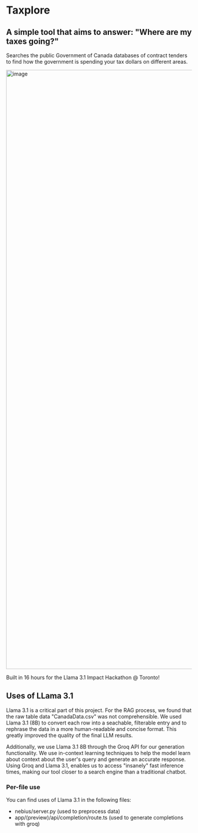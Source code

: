 # Taxplore

## A simple tool that aims to answer: "Where are my taxes going?"

Searches the public Government of Canada databases of contract tenders to find how the government is spending your tax dollars on different areas.

<img width="1625" alt="image" src="https://github.com/user-attachments/assets/35f404a1-ffe9-40bb-bd4e-7ece00914aad">

Built in 16 hours for the Llama 3.1 Impact Hackathon @ Toronto!

## Uses of LLama 3.1

Llama 3.1 is a critical part of this project. For the RAG process, we found that the raw table data "CanadaData.csv" was not comprehensible. We used Llama 3.1 (8B) to convert each row into a seachable, filterable entry and to rephrase the data in a more human-readable and concise format. This greatly improved the quality of the final LLM results.

Additionally, we use Llama 3.1 8B through the Groq API for our generation functionality. We use in-context learning techniques to help the model learn about context about the user's query and generate an accurate response. Using Groq and Llama 3.1, enables us to access "insanely" fast inference times, making our tool closer to a search engine than a traditional chatbot.

### Per-file use

You can find uses of Llama 3.1 in the following files:

- nebius/server.py (used to preprocess data)
- app/(preview)/api/completion/route.ts (used to generate completions with groq)
